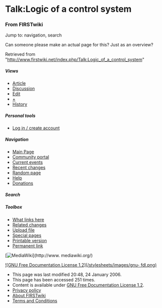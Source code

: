 # Talk:Logic of a control system

### From FIRSTwiki

Jump to: navigation, search

Can someone please make an actual page for this? Just as an overview?

Retrieved from
"<http://www.firstwiki.net/index.php/Talk:Logic_of_a_control_system>"

##### Views

  * [Article](/index.php/Logic_of_a_control_system)
  * [Discussion](/index.php/Talk:Logic_of_a_control_system)
  * [Edit](/index.php?title=Talk:Logic_of_a_control_system&action=edit)
  * [+](/index.php?title=Talk:Logic_of_a_control_system&action=edit&section=new)
  * [History](/index.php?title=Talk:Logic_of_a_control_system&action=history)

##### Personal tools

  * [Log in / create account](/index.php?title=Special:Userlogin&returnto=Talk:Logic_of_a_control_system)

[](/index.php/Main_Page "Main Page" )

##### Navigation

  * [Main Page](/index.php/Main_Page)
  * [Community portal](/index.php/FIRSTwiki:Community_portal)
  * [Current events](/index.php/Current_events)
  * [Recent changes](/index.php/Special:Recentchanges)
  * [Random page](/index.php/Special:Random)
  * [Help](/index.php/Help:Contents)
  * [Donations](/index.php/FIRSTwiki:Site_support)

##### Search



##### Toolbox

  * [What links here](/index.php/Special:Whatlinkshere/Talk:Logic_of_a_control_system)
  * [Related changes](/index.php/Special:Recentchangeslinked/Talk:Logic_of_a_control_system)
  * [Upload file](/index.php/Special:Upload)
  * [Special pages](/index.php/Special:Specialpages)
  * [Printable version](/index.php?title=Talk:Logic_of_a_control_system&printable=yes)
  * [Permanent link](/index.php?title=Talk:Logic_of_a_control_system&oldid=42930)

[![MediaWiki](/skins/common/images/poweredby_mediawiki_88x31.png)](http://www.
mediawiki.org/)

[![GNU Free Documentation License 1.2](/stylesheets/images/gnu-
fdl.png)](http://www.gnu.org/copyleft/fdl.html)

  * This page was last modified 20:48, 24 January 2006.
  * This page has been accessed 251 times.
  * Content is available under [GNU Free Documentation License 1.2](http://www.gnu.org/copyleft/fdl.html "http://www.gnu.org/copyleft/fdl.html" ).
  * [Privacy policy](/index.php/FIRSTwiki:Privacy_policy "FIRSTwiki:Privacy policy" )
  * [About FIRSTwiki](/index.php/FIRSTwiki:About "FIRSTwiki:About" )
  * [Terms and Conditions](/index.php/FIRSTwiki:Terms_and_conditions "FIRSTwiki:Terms and conditions" )

